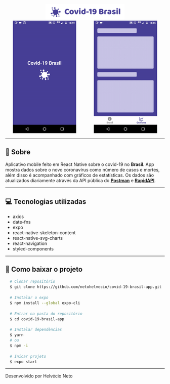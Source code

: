 <div align="center">
  <img src="./assets/covid-19-nobg.png" width="250">
</div>

<div align="center">
  <img src="./assets/principal.gif" width="200">
  &nbsp;&nbsp;&nbsp;&nbsp;&nbsp;&nbsp;&nbsp;&nbsp;&nbsp;&nbsp;&nbsp;&nbsp;
  <img src="./assets/secundario.gif" width="200">
</div>

---

## :bookmark: Sobre

Aplicativo mobile feito em React Native sobre o covid-19 no **Brasil**. App mostra dados sobre o novo coronavírus como número de casos e mortes, além disso é acompanhado com gráficos de estatísticas. Os dados são atualizados diariamente através da API pública do **[Postman](https://documenter.getpostman.com/view/10808728/SzS8rjbc?version=latest)** e **[RapidAPI](https://rapidapi.com/Gramzivi/api/covid-19-data/endpoints)**.

---

## :computer: Tecnologias utilizadas

- axios
- date-fns
- expo
- react-native-skeleton-content
- react-native-svg-charts
- react-navigation
- styled-components

---

## :open_file_folder: Como baixar o projeto

```bash
  # Clonar repositório
  $ git clone https://github.com/netohelvecio/covid-19-brasil-app.git

  # Instalar o expo
  $ npm install --global expo-cli

  # Entrar na pasta do repositório
  $ cd covid-19-brasil-app

  # Instalar dependências
  $ yarn
  # ou
  $ npm -i

  # Inicar projeto
  $ expo start
```

---

Desenvolvido por Helvécio Neto
